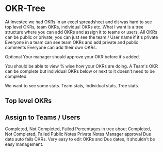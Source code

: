 # OKR-Tree

At Investec we had OKRs in an excel spreadsheet and dit was hard to see top level OKRs, team OKRs, individual OKRs etc.
What I want is a tree structure where you can add OKRs and assign it to teams or users.
All OKRs can be public or private, you can just see the team / User name if it's private
Everyone in a team can see team OKRs and add private and public comments
Everyone can add their own OKRs.

Optional
  Your manager should approve your OKR before it's added.

You should be able to view % wise how your OKRs are doing. A Team's OKR can be complete but individual OKRs below or next to it doesn't need to be completed.

We want to see some stats. Team stats, Individual stats, Tree stats.

## Top level OKRs
## Assign to Teams / Users

Completed, Not Completed, Failed
Percentages in tree about Completed, Not Completed, Failed
Public Notes
Private Notes
Manager approval
Due date auto fails OKRs.
Very easy to edit OKRs and Due dates, it shouldn't be easy management.
